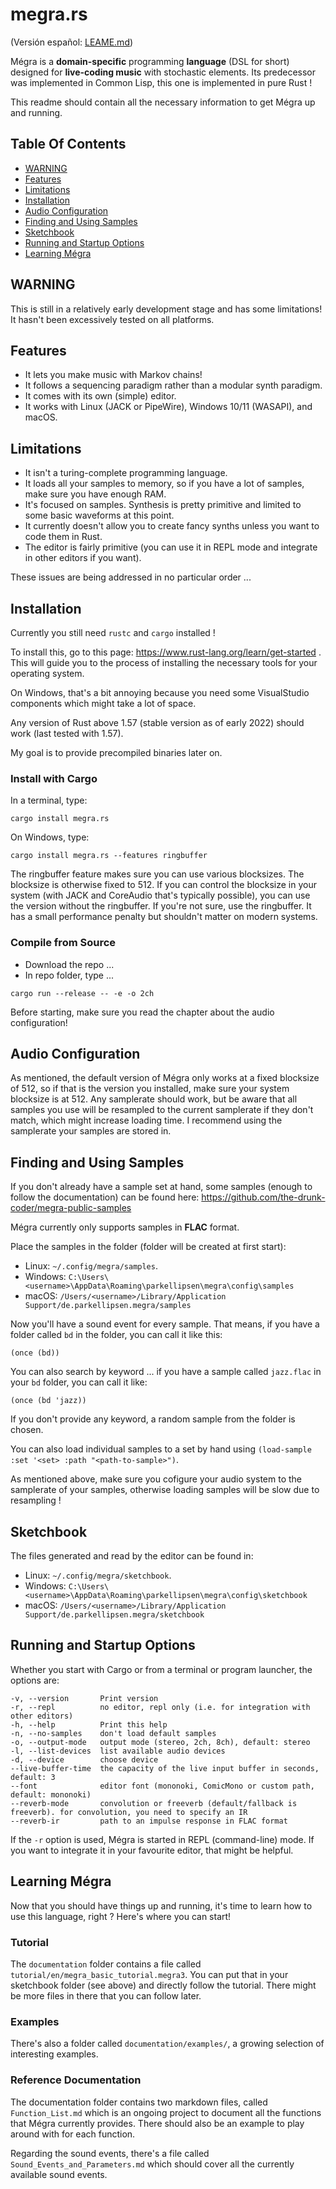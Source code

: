 # megra.rs

(Versión español: [LEAME.md](https://github.com/the-drunk-coder/megra.rs/blob/main/LEAME.md))

Mégra is a **domain-specific** programming **language** (DSL for short) designed for **live-coding music** with stochastic elements.
Its predecessor was implemented in Common Lisp, this one is implemented in pure Rust !

This readme should contain all the necessary information to get Mégra up and running.

## Table Of Contents

* [WARNING](#warning)
* [Features](#features)
* [Limitations](#limitations)
* [Installation](#installation)
* [Audio Configuration](#audio-configuration)
* [Finding and Using Samples](#finding-and-using-samples)
* [Sketchbook](#sketchbook)
* [Running and Startup Options](#running-and-startup-options)
* [Learning Mégra](#learning-mégra) 

## WARNING

This is still in a relatively early development stage and has some limitations! It hasn't been
excessively tested on all platforms.

## Features

* It lets you make music with Markov chains!
* It follows a sequencing paradigm rather than a modular synth paradigm.
* It comes with its own (simple) editor.
* It works with Linux (JACK or PipeWire), Windows 10/11 (WASAPI), and macOS.

## Limitations

* It isn't a turing-complete programming language.
* It loads all your samples to memory, so if you have a lot of samples, make sure you have enough RAM.
* It's focused on samples. Synthesis is pretty primitive and limited to some basic waveforms at this point.
* It currently doesn't allow you to create fancy synths unless you want to code them in Rust.
* The editor is fairly primitive (you can use it in REPL mode and integrate in other editors if you want).

These issues are being addressed in no particular order ...

## Installation

Currently you still need `rustc` and `cargo` installed !

To install this, go to this page: https://www.rust-lang.org/learn/get-started .
This will guide you to the process of installing the necessary tools for your operating system.

On Windows, that's a bit annoying because you need some VisualStudio components which
might take a lot of space. 

Any version of Rust above 1.57 (stable version as of early 2022) should work (last tested with 1.57).

My goal is to provide precompiled binaries later on.

### Install with Cargo

In a terminal, type:

```
cargo install megra.rs
```

On Windows, type:

```
cargo install megra.rs --features ringbuffer
```

The ringbuffer feature makes sure you can use various blocksizes. The blocksize is otherwise fixed to 512. If you can
control the blocksize in your system (with JACK and CoreAudio that's typically possible), you can use the version without
the ringbuffer. If you're not sure, use the ringbuffer. It has a small performance penalty but shouldn't matter on modern
systems.

### Compile from Source

* Download the repo ...
* In repo folder, type ...

```
cargo run --release -- -e -o 2ch
```
Before starting, make sure you read the chapter about the audio configuration!

## Audio Configuration

As mentioned, the default version of Mégra only works at a fixed blocksize of 512, so if that is the version you installed, make sure
your system blocksize is at 512. Any samplerate should work, but be aware that all samples you use will be resampled to the current samplerate
if they don't match, which might increase loading time. I recommend using the samplerate your samples are stored in. 

## Finding and Using Samples

If you don't already have a sample set at hand, some samples (enough to follow the documentation) can be found here:
https://github.com/the-drunk-coder/megra-public-samples

Mégra currently only supports samples in **FLAC** format.

Place the samples in the folder (folder will be created at first start):

* Linux: `~/.config/megra/samples`.
* Windows: `C:\Users\<username>\AppData\Roaming\parkellipsen\megra\config\samples`
* macOS: `/Users/<username>/Library/Application Support/de.parkellipsen.megra/samples`

Now you'll have a sound event for every sample. That means, if you have a folder called `bd` in the folder, you can call it like this:

```(lisp)
(once (bd))
```
You can also search by keyword ... if you have a sample called `jazz.flac` in your `bd` folder, you can call it like:

```(lisp)
(once (bd 'jazz))
```

If you don't provide any keyword, a random sample from the folder is chosen.

You can also load individual samples to a set by hand using `(load-sample :set '<set> :path "<path-to-sample>")`.

As mentioned above, make sure you cofigure your audio system to the samplerate of your samples, otherwise loading samples will be slow due to resampling !

## Sketchbook
The files generated and read by the editor can be found in:

* Linux: `~/.config/megra/sketchbook`.
* Windows: `C:\Users\<username>\AppData\Roaming\parkellipsen\megra\config\sketchbook`
* macOS: `/Users/<username>/Library/Application Support/de.parkellipsen.megra/sketchbook`

## Running and Startup Options

Whether you start with Cargo or from a terminal or program launcher, the options are:

```
-v, --version       Print version
-r, --repl          no editor, repl only (i.e. for integration with other editors)
-h, --help          Print this help
-n, --no-samples    don't load default samples
-o, --output-mode   output mode (stereo, 2ch, 8ch), default: stereo
-l, --list-devices  list available audio devices
-d, --device        choose device
--live-buffer-time  the capacity of the live input buffer in seconds, default: 3
--font              editor font (mononoki, ComicMono or custom path, default: mononoki)
--reverb-mode       convolution or freeverb (default/fallback is freeverb). for convolution, you need to specify an IR
--reverb-ir         path to an impulse response in FLAC format
```

If the `-r` option is used, Mégra is started in REPL (command-line) mode. If you want to integrate it in your favourite editor, that might be helpful.

## Learning Mégra

Now that you should have things up and running, it's time to learn how to use this language, right ? Here's where you can start!

### Tutorial

The `documentation` folder contains a file called `tutorial/en/megra_basic_tutorial.megra3`. You can put that in your sketchbook folder (see above) and 
directly follow the tutorial. There might be more files in there that you can follow later.

### Examples

There's also a folder called `documentation/examples/`, a growing selection of interesting examples.

### Reference Documentation

The documentation folder contains two markdown files, called `Function_List.md` which is an ongoing project to document all the functions 
that Mégra currently provides. There should also be an example to play around with for each function.

Regarding the sound events, there's a file called `Sound_Events_and_Parameters.md` which should cover all the currently available sound events.

